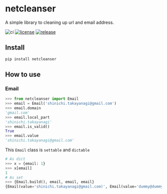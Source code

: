 # netcleanser

A simple library to cleaning up url and email address.

![ci](https://github.com/y-bar/netcleanser/workflows/ci/badge.svg?branch=master)
[![license](https://img.shields.io/github/license/y-bar/netcleanser.svg)](https://github.com/y-bar/netcleanser/blob/master/LICENSE)
[![release](https://img.shields.io/github/release/y-bar/netcleanser.svg)](https://github.com/y-bar/netcleanser/releases/latest)


## Install

```bash
pip install netcleanser
```

## How to use

### Email 

```python
>>> from netcleanser import Email
>>> email = Email('shinichi.takayanagi@gmail.com')
>>> email.domain
'gmail.com'
>>> email.local_part
'shinichi.takayanagi'
>>> email.is_valid()
True
>>> email.value
'shinichi.takayanagi@gmail.com'
```

This `Email` class is `settable` and `dictable`
```python
# As dict
>>> x = {email: 1}
>>> x[email]
1
# As set
>>> {Email.build(), email, email, email}
{Email(value='shinichi.takayanagi@gmail.com)', Email(value='dummy@dummy.com)'}
```
